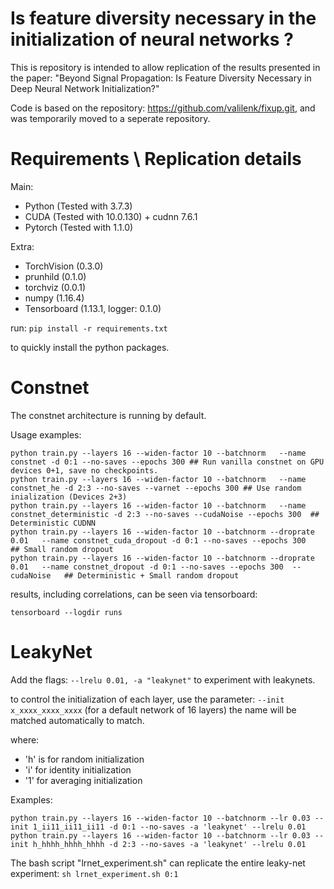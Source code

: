 # Is feature diversity necessary in the initialization of neural networks ?

This is repository is intended to allow replication of the results presented in the paper:
"Beyond Signal Propagation: Is Feature Diversity Necessary in Deep Neural Network Initialization?"

Code is based on the repository: https://github.com/valilenk/fixup.git, and was temporarily moved to a seperate repository.

# Requirements \ Replication details

Main:
* Python (Tested with 3.7.3)
* CUDA (Tested with 10.0.130) + cudnn 7.6.1
* Pytorch (Tested with 1.1.0)

Extra:
* TorchVision  (0.3.0)
* prunhild (0.1.0)
* torchviz (0.0.1)
* numpy (1.16.4)
* Tensorboard (1.13.1, logger: 0.1.0)

run:
`
pip install -r requirements.txt
`

to quickly install the python packages.

# Constnet
The constnet architecture is running by default. 

Usage examples:
```
python train.py --layers 16 --widen-factor 10 --batchnorm   --name constnet -d 0:1 --no-saves --epochs 300 ## Run vanilla constnet on GPU devices 0+1, save no checkpoints.
python train.py --layers 16 --widen-factor 10 --batchnorm   --name constnet_he -d 2:3 --no-saves --varnet --epochs 300 ## Use random inialization (Devices 2+3)
python train.py --layers 16 --widen-factor 10 --batchnorm   --name constnet_deterministic -d 2:3 --no-saves --cudaNoise --epochs 300  ## Deterministic CUDNN
python train.py --layers 16 --widen-factor 10 --batchnorm --droprate 0.01   --name constnet_cuda_dropout -d 0:1 --no-saves --epochs 300   ## Small random dropout
python train.py --layers 16 --widen-factor 10 --batchnorm --droprate 0.01   --name constnet_dropout -d 0:1 --no-saves --epochs 300  --cudaNoise   ## Deterministic + Small random dropout

```


results, including correlations, can be seen via tensorboard:

`
tensorboard --logdir runs
`


# LeakyNet

Add the flags: 
`--lrelu 0.01, -a "leakynet"`
to experiment with leakynets.

to control the initialization of each layer, use the parameter:
`--init x_xxxx_xxxx_xxxx` (for a default network of 16 layers)
the name will be matched automatically to match.

where:
* 'h' is for random initialization
* 'i' for identity initialization
* '1' for averaging initialization

Examples:
```
python train.py --layers 16 --widen-factor 10 --batchnorm --lr 0.03 --init 1_ii11_ii11_ii11 -d 0:1 --no-saves -a 'leakynet' --lrelu 0.01
python train.py --layers 16 --widen-factor 10 --batchnorm --lr 0.03 --init h_hhhh_hhhh_hhhh -d 2:3 --no-saves -a 'leakynet' --lrelu 0.01
```

The bash script "lrnet_experiment.sh" can replicate the entire leaky-net experiment:
`sh lrnet_experiment.sh 0:1` 
